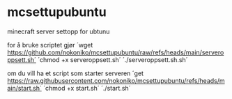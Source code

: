 # mcsettupubuntu
minecraft server settopp for ubtunu

for å bruke scriptet gjør ´wget https://github.com/nokoniko/mcsettupubuntu/raw/refs/heads/main/serveroppsett.sh´ ´chmod +x serveroppsett.sh´ ´./serveroppsett.sh.sh´

om du vill ha et script som starter serveren ´get https://raw.githubusercontent.com/nokoniko/mcsettupubuntu/refs/heads/main/start.sh´ ´chmod +x start.sh´ ´./start.sh´

